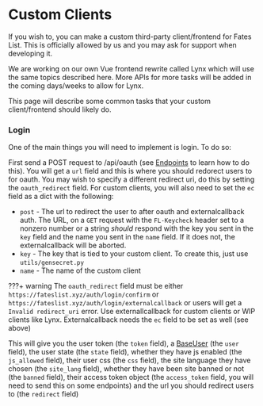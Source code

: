 # Custom Clients

If you wish to, you can make a custom third-party client/frontend for Fates List. This is officially allowed by us and you may ask for support when developing it.

We are working on our own Vue frontend rewrite called Lynx which will use the same topics described here. 
More APIs for more tasks will be added in the coming days/weeks to allow for Lynx.

This page will describe some common tasks that your custom client/frontend should likely do.

### Login

One of the main things you will need to implement is login. To do so:

First send a POST request to /api/oauth (see [Endpoints](endpoints.md) to learn how to do this). You will get a `url` field and this is where you should redorect users to for oauth. You may wish to specify a different redirect uri, do this by setting the `oauth_redirect` field. For custom clients, you will also need to set the `ec` field as a dict with the following:

- `post` - The url to redirect the user to after oauth and externalcallback auth. The URL, on a `GET` request with the `FL-Keycheck` header set to a nonzero number or a string *should* respond with the key you sent in the `key` field and the name you sent in the `name` field. If it does not, the externalcallback will be aborted.
- `key` - The key that is tied to your custom client. To create this, just use `utils/gensecret.py`
- `name` - The name of the custom client

???+ warning
    The `oauth_redirect` field must be either `https://fateslist.xyz/auth/login/confirm` or `https://fateslist.xyz/auth/login/externalcallback` or users will get a `Invalid redirect_uri` error. Use externallcallback for custom clients or WIP clients like Lynx. Externalcallback needs the `ec` field to be set as well (see above)



This will give you the user token (the `token` field), a [BaseUser](basic-structures.md#baseuser) (the `user` field), the user state (the `state` field), whether they have js enabled (the `js_allowed` field), their user css (the `css` field), the site language they have chosen (the `site_lang` field), whether they have been site banned or not (the `banned` field), their access token object (the `access_token` field, you will need to send this on some endpoints) and the url you should redirect users to (the `redirect` field)
